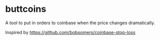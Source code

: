 # buttcoins

A tool to put in orders to coinbase when the price changes dramatically.

Inspired by https://github.com/bobsomers/coinbase-stop-loss
